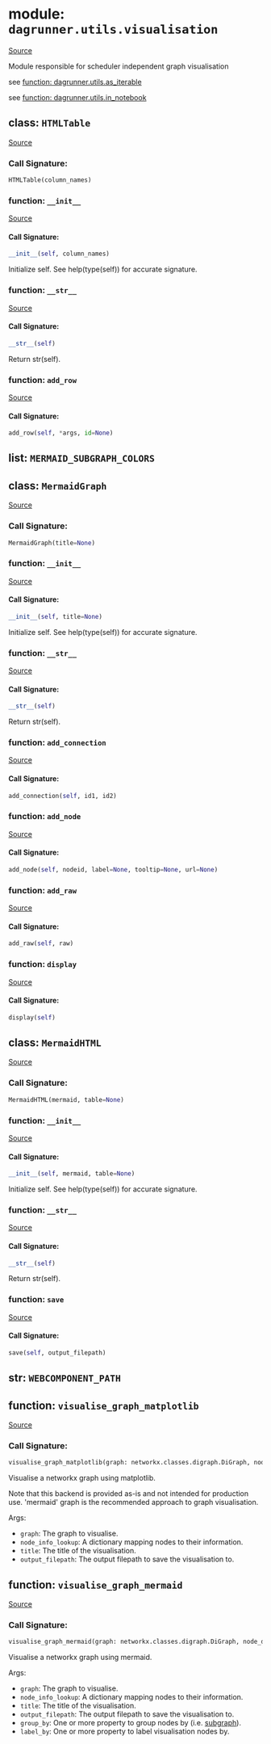 # module: `dagrunner.utils.visualisation`

[Source](../dagrunner/utils/visualisation.py#L0)

Module responsible for scheduler independent graph visualisation

see [function: dagrunner.utils.as_iterable](dagrunner.utils.md#function-as_iterable)

see [function: dagrunner.utils.in_notebook](dagrunner.utils.md#function-in_notebook)

## class: `HTMLTable`

[Source](../dagrunner/utils/visualisation.py#L43)

### Call Signature:

```python
HTMLTable(column_names)
```

### function: `__init__`

[Source](../dagrunner/utils/visualisation.py#L52)

#### Call Signature:

```python
__init__(self, column_names)
```

Initialize self.  See help(type(self)) for accurate signature.

### function: `__str__`

[Source](../dagrunner/utils/visualisation.py#L71)

#### Call Signature:

```python
__str__(self)
```

Return str(self).

### function: `add_row`

[Source](../dagrunner/utils/visualisation.py#L61)

#### Call Signature:

```python
add_row(self, *args, id=None)
```

## list: `MERMAID_SUBGRAPH_COLORS`

## class: `MermaidGraph`

[Source](../dagrunner/utils/visualisation.py#L77)

### Call Signature:

```python
MermaidGraph(title=None)
```

### function: `__init__`

[Source](../dagrunner/utils/visualisation.py#L84)

#### Call Signature:

```python
__init__(self, title=None)
```

Initialize self.  See help(type(self)) for accurate signature.

### function: `__str__`

[Source](../dagrunner/utils/visualisation.py#L108)

#### Call Signature:

```python
__str__(self)
```

Return str(self).

### function: `add_connection`

[Source](../dagrunner/utils/visualisation.py#L105)

#### Call Signature:

```python
add_connection(self, id1, id2)
```

### function: `add_node`

[Source](../dagrunner/utils/visualisation.py#L91)

#### Call Signature:

```python
add_node(self, nodeid, label=None, tooltip=None, url=None)
```

### function: `add_raw`

[Source](../dagrunner/utils/visualisation.py#L88)

#### Call Signature:

```python
add_raw(self, raw)
```

### function: `display`

[Source](../dagrunner/utils/visualisation.py#L111)

#### Call Signature:

```python
display(self)
```

## class: `MermaidHTML`

[Source](../dagrunner/utils/visualisation.py#L144)

### Call Signature:

```python
MermaidHTML(mermaid, table=None)
```

### function: `__init__`

[Source](../dagrunner/utils/visualisation.py#L167)

#### Call Signature:

```python
__init__(self, mermaid, table=None)
```

Initialize self.  See help(type(self)) for accurate signature.

### function: `__str__`

[Source](../dagrunner/utils/visualisation.py#L170)

#### Call Signature:

```python
__str__(self)
```

Return str(self).

### function: `save`

[Source](../dagrunner/utils/visualisation.py#L177)

#### Call Signature:

```python
save(self, output_filepath)
```

## str: `WEBCOMPONENT_PATH`

## function: `visualise_graph_matplotlib`

[Source](../dagrunner/utils/visualisation.py#L185)

### Call Signature:

```python
visualise_graph_matplotlib(graph: networkx.classes.digraph.DiGraph, node_info_lookup: dict = None, title: str = None, output_filepath: str = None)
```

Visualise a networkx graph using matplotlib.

Note that this backend is provided as-is and not intended for production use.
'mermaid' graph is the recommended approach to graph visualisation.

Args:
- `graph`: The graph to visualise.
- `node_info_lookup`: A dictionary mapping nodes to their information.
- `title`: The title of the visualisation.
- `output_filepath`: The output filepath to save the visualisation to.

## function: `visualise_graph_mermaid`

[Source](../dagrunner/utils/visualisation.py#L325)

### Call Signature:

```python
visualise_graph_mermaid(graph: networkx.classes.digraph.DiGraph, node_data_lookup: dict = None, node_tooltip_lookup: dict = None, title: str = None, output_filepath: str = None, group_by: Union[str, Iterable[str]] = None, label_by: Union[str, Iterable[str]] = None)
```

Visualise a networkx graph using mermaid.

Args:
- `graph`: The graph to visualise.
- `node_info_lookup`: A dictionary mapping nodes to their information.
- `title`: The title of the visualisation.
- `output_filepath`: The output filepath to save the visualisation to.
- `group_by`: One or more property to group nodes by (i.e.
  [subgraph](https://mermaid-js.github.io/mermaid/#/subgraph)).
- `label_by`: One or more property to label visualisation nodes by.

